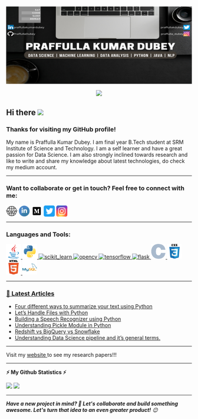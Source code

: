 <!--
**PraffullaDubey/PraffullaDubey** is a ✨ _special_ ✨ repository because its `README.md` (this file) appears on your GitHub profile.

Here are some ideas to get you started:

- 🔭 I’m currently working on ...
- 🌱 I’m currently learning ...
- 👯 I’m looking to collaborate on ...
- 🤔 I’m looking for help with ...
- 💬 Ask me about ...
- 📫 How to reach me: ...
- 😄 Pronouns: ...
- ⚡ Fun fact: ...
-->

![Banner](https://github.com/PraffullaDubey/PraffullaDubey/blob/main/Github-Profile-Cover.png)

<!-- retro visitor counter -->  
<p align="center">   
  <img src="https://profile-counter.glitch.me/{PraffullaDubey}/count.svg" />  
</p>  

<!-- ### Hi there 👋 -->

<!-- welcome message with gif -->  
<h2>Hi there <img src="https://media.giphy.com/media/hvRJCLFzcasrR4ia7z/giphy.gif" width="25px"></h2>

<h3>Thanks for visiting my GitHub profile!</h3> 

<!-- About me -->  
<p> My name is Praffulla Kumar Dubey. I am final year B.Tech student at SRM Institute of Science and Technology. I am a self learner and have a great passion for Data Science. I am also strongly inclined towards research and like to write and share my knowledge about latest technologies, do check my medium account. </p>

<hr>
<!-- Social Links --> 

<h3 align="left">Want to collaborate or get in touch? Feel free to connect with me:</h3>  
<p align="left">

<a href = "https://praffulladubey.github.io/" target="blank"><img align="center" src="https://github.com/PraffullaDubey/PraffullaDubey/blob/main/assets/web.svg" alt="PraffullaDubey" height="30" width="30" /></a>
<a href="https://www.linkedin.com/in/praffullakumardubey/" target="blank"><img align="center" src="https://github.com/PraffullaDubey/PraffullaDubey/blob/main/assets/linkedin.svg" alt="PraffullaDubey" height="30" width="30" /></a>
<a href = "https://praffullakrdubey.medium.com/" target="blank"><img align="center" src="https://github.com/PraffullaDubey/PraffullaDubey/blob/main/assets/medium.svg" alt="PraffullaDubey" height="30" width="30" /></a>
<a href="https://twitter.com/praffullakdubey" target="blank"><img align="center" src="https://github.com/PraffullaDubey/PraffullaDubey/blob/main/assets/twitter.svg" alt="PraffullaDubey" height="30" width="30" /></a>
<a href="https://instagram.com/praffulla_dubey" target="blank"><img align="center" src="https://github.com/PraffullaDubey/PraffullaDubey/blob/main/assets/instagram.svg" alt="PraffullaDubey" height="30" width="30" /></a>  

</p>

<hr>
<!-- Languages and Tools section --> 
<h3 align="left">Languages and Tools:</h3>
<p align="left"> <a href="https://www.java.com" target="_blank"> <img src="https://raw.githubusercontent.com/devicons/devicon/master/icons/java/java-original.svg" alt="java" width="40" height="40"/> </a> <a href="https://www.python.org" target="_blank"> <img src="https://raw.githubusercontent.com/devicons/devicon/master/icons/python/python-original.svg" alt="python" width="40" height="40"/> </a> <a href="https://scikit-learn.org/" target="_blank"> <img src="https://upload.wikimedia.org/wikipedia/commons/0/05/Scikit_learn_logo_small.svg" alt="scikit_learn" width="40" height="40"/> </a> <a href="https://opencv.org/" target="_blank"> <img src="https://www.vectorlogo.zone/logos/opencv/opencv-icon.svg" alt="opencv" width="40" height="40"/> </a>  <a href="https://www.tensorflow.org" target="_blank"> <img src="https://www.vectorlogo.zone/logos/tensorflow/tensorflow-icon.svg" alt="tensorflow" width="40" height="40"/> </a>  <a href="https://flask.palletsprojects.com/" target="_blank"> <img src="https://www.vectorlogo.zone/logos/pocoo_flask/pocoo_flask-icon.svg" alt="flask" width="40" height="40"/> </a> <a href="https://www.cprogramming.com/" target="_blank"> <img src="https://raw.githubusercontent.com/devicons/devicon/master/icons/c/c-original.svg" alt="c" width="40" height="40"/> </a> <a href="https://www.w3schools.com/css/" target="_blank"> <img src="https://raw.githubusercontent.com/devicons/devicon/master/icons/css3/css3-original-wordmark.svg" alt="css3" width="40" height="40"/> </a> <a href="https://www.w3.org/html/" target="_blank"> <img src="https://raw.githubusercontent.com/devicons/devicon/master/icons/html5/html5-original-wordmark.svg" alt="html5" width="40" height="40"/> </a>  </a> <a href="https://www.mysql.com/" target="_blank"> <img src="https://raw.githubusercontent.com/devicons/devicon/master/icons/mysql/mysql-original-wordmark.svg" alt="mysql" width="40" height="40"/> 
</p>

<hr>
<!-- Latest articles -->

### 📕 Latest Articles
<!-- BLOG-POST-LIST:START -->
- [Four different ways to summarize your text using Python](https://medium.datadriveninvestor.com/four-different-ways-to-summarize-your-text-using-python-6a6bcabc1402?source=rss-63b9278b4036------2)
- [Let’s Handle Files with Python](https://medium.datadriveninvestor.com/lets-handle-files-with-python-e195370409d8?source=rss-63b9278b4036------2)
- [Building a Speech Recognizer using Python](https://medium.datadriveninvestor.com/building-a-speech-recognizer-using-python-ec155a5bc6ce?source=rss-63b9278b4036------2)
- [Understanding Pickle Module in Python](https://praffullakrdubey.medium.com/understanding-pickle-module-in-python-6229caa6f39e?source=rss-63b9278b4036------2)
- [Redshift vs BigQuery vs Snowflake](https://praffullakrdubey.medium.com/redshift-vs-bigquery-vs-snowflake-1455f389c99f?source=rss-63b9278b4036------2)
- [Understanding Data Science pipeline and it’s general terms.](https://praffullakrdubey.medium.com/understanding-data-science-pipeline-and-its-general-terms-5898c6927707)
<!-- BLOG-POST-LIST:END -->


<hr>
<p> Visit my <a href = "https://praffulladubey.github.io/#testimonials"> website </a> to see my research papers!!!</p>
<hr>

<!-- GitHub stats -->  
<b>⚡ My Github Statistics ⚡</b>

<p>  
<!-- GitHub Stats -->  
<img height="180em" src="https://github-readme-stats.vercel.app/api?username=PraffullaDubey&theme=blueberry&count_private=true&show_icons=true&hide_border=true" />

<!-- Most Used Languages -->  
<img height="180em" src="https://github-readme-stats.vercel.app/api/top-langs/?username=PraffullaDubey&theme=blueberry&exclude_repo=KNN-Image-Classification&show_icons=true&hide_border=true&layout=compact&langs_count=8"/>  
</p>  


<!-- Comment -->
<hr>
<!-- Footer Section -->
<em><b>Have a new project in mind? 🤔 Let's collaborate and build something awesome. Let's turn that idea to an even greater product!</b> 😊 </em>

